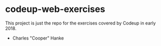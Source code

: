 # codeup-web-exercises
This project is just the repo for the exercises covered by Codeup in early 2018.
- Charles "Cooper" Hanke
